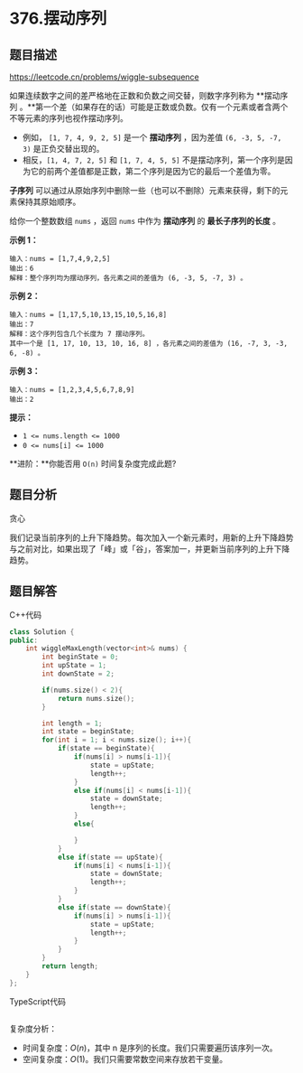 # 376.摆动序列

## 题目描述 

https://leetcode.cn/problems/wiggle-subsequence

如果连续数字之间的差严格地在正数和负数之间交替，则数字序列称为 **摆动序列 。**第一个差（如果存在的话）可能是正数或负数。仅有一个元素或者含两个不等元素的序列也视作摆动序列。

- 例如， `[1, 7, 4, 9, 2, 5]` 是一个 **摆动序列** ，因为差值 `(6, -3, 5, -7, 3)` 是正负交替出现的。
- 相反，`[1, 4, 7, 2, 5]` 和 `[1, 7, 4, 5, 5]` 不是摆动序列，第一个序列是因为它的前两个差值都是正数，第二个序列是因为它的最后一个差值为零。

**子序列** 可以通过从原始序列中删除一些（也可以不删除）元素来获得，剩下的元素保持其原始顺序。

给你一个整数数组 `nums` ，返回 `nums` 中作为 **摆动序列** 的 **最长子序列的长度** 。

 

**示例 1：**

```
输入：nums = [1,7,4,9,2,5]
输出：6
解释：整个序列均为摆动序列，各元素之间的差值为 (6, -3, 5, -7, 3) 。
```

**示例 2：**

```
输入：nums = [1,17,5,10,13,15,10,5,16,8]
输出：7
解释：这个序列包含几个长度为 7 摆动序列。
其中一个是 [1, 17, 10, 13, 10, 16, 8] ，各元素之间的差值为 (16, -7, 3, -3, 6, -8) 。
```

**示例 3：**

```
输入：nums = [1,2,3,4,5,6,7,8,9]
输出：2
```

**提示：**

- `1 <= nums.length <= 1000`
- `0 <= nums[i] <= 1000`

**进阶：**你能否用 `O(n)` 时间复杂度完成此题?



## 题目分析

贪心

我们记录当前序列的上升下降趋势。每次加入一个新元素时，用新的上升下降趋势与之前对比，如果出现了「峰」或「谷」，答案加一，并更新当前序列的上升下降趋势。

## 题目解答

C++代码

```c++
class Solution {
public:
    int wiggleMaxLength(vector<int>& nums) {
        int beginState = 0;
        int upState = 1;
        int downState = 2;

        if(nums.size() < 2){
            return nums.size();
        }

        int length = 1;
        int state = beginState;
        for(int i = 1; i < nums.size(); i++){
            if(state == beginState){
                if(nums[i] > nums[i-1]){
                    state = upState;
                    length++;
                }
                else if(nums[i] < nums[i-1]){
                    state = downState;
                    length++;
                }
                else{

                }
            }
            else if(state == upState){
                if(nums[i] < nums[i-1]){
                    state = downState;
                    length++;
                }
            }
            else if(state == downState){
                if(nums[i] > nums[i-1]){
                    state = upState;
                    length++;
                }
            }
        }
        return length;
    }
};
```

TypeScript代码

```typescript

```

复杂度分析：

* 时间复杂度：*O*(*n*)，其中 n 是序列的长度。我们只需要遍历该序列一次。
* 空间复杂度：*O*(1)。我们只需要常数空间来存放若干变量。

